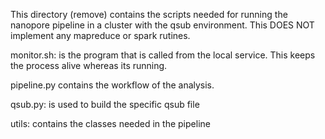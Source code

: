 This directory (remove) contains the scripts needed for running the nanopore pipeline in a cluster
with the qsub environment. This DOES NOT implement any mapreduce or spark rutines. 

monitor.sh: is the program that is called from the local service. This keeps the process alive whereas its running. 

pipeline.py contains the workflow of the analysis. 

qsub.py: is used to build the specific qsub file

utils: contains the classes needed in the pipeline